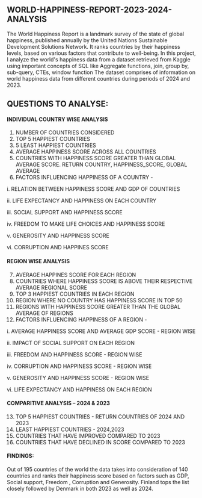 ## WORLD-HAPPINESS-REPORT-2023-2024-ANALYSIS
The World Happiness Report is a landmark survey of the state of global happiness, published annually by the United Nations Sustainable Development Solutions Network. It ranks countries by their happiness levels, based on various factors that contribute to well-being.
In this project, I analyze the world's happiness data from a dataset retrieved from Kaggle using important concepts of SQL like Aggregate functions, join, group by, sub-query, CTEs, window function
The dataset comprises of information on world happiness data from different countries during periods of 2024 and 2023. 

## QUESTIONS TO ANALYSE:

#### INDIVIDUAL COUNTRY WISE ANALYSIS
1.	NUMBER OF COUNTRIES CONSIDERED
2.	TOP 5 HAPPIEST COUNTRIES
3.	5 LEAST HAPPIEST COUNTRIES
4.	AVERAGE HAPPINESS SCORE ACROSS ALL COUNTRIES
5.	COUNTRIES WITH HAPPINESS SCORE GREATER THAN GLOBAL AVERAGE SCORE. RETURN COUNTRY, HAPPINESS_SCORE, GLOBAL AVERAGE
6.	FACTORS INFLUENCING HAPPINESS OF A COUNTRY -
   
   i.	RELATION BETWEEN HAPPINESS SCORE AND GDP OF COUNTRIES

   ii.	LIFE EXPECTANCY AND HAPPINESS ON EACH COUNTRY

   iii.	SOCIAL SUPPORT AND HAPPINESS SCORE

   iv.	FREEDOM TO MAKE LIFE CHOICES AND HAPPINESS SCORE

   v.	GENEROSITY AND HAPPINESS SCORE

   vi.	CORRUPTION AND HAPPINES SCORE

#### REGION WISE ANALYSIS
7.	AVERAGE HAPPINES SCORE FOR EACH REGION
8.	COUNTRIES WHERE HAPPINESS SCORE IS ABOVE THEIR RESPECTIVE AVERAGE REGIONAL SCORE
9.	TOP 3 HAPPIEST COUNTRIES IN EACH REGION
10.	REGION WHERE NO COUNTRY HAS HAPPINESS SCORE IN TOP 50
11.	REGIONS WITH HAPPINESS SCORE GREATER THAN THE GLOBAL AVERAGE OF REGIONS
12.	FACTORS INFLUENCING HAPPINESS OF A REGION -
    
   i.	AVERAGE HAPPINESS SCORE AND AVERAGE GDP SCORE - REGION WISE

   ii.	IMPACT OF SOCIAL SUPPORT ON EACH REGION

   iii.	FREEDOM AND HAPPINESS SCORE - REGION WISE

   iv.	CORRUPTION AND HAPPINESS SCORE - REGION WISE

   v.	GENEROSITY AND HAPPINESS SCORE - REGION WISE

   vi.	LIFE EXPECTANCY AND HAPPINESS ON EACH REGION

#### COMPARITIVE ANALYSIS – 2024 & 2023
13.	TOP 5 HAPPIEST COUNTRIES - RETURN COUNTRIES OF 2024 AND 2023
14.	LEAST HAPPIEST COUNTRIES - 2024,2023
15.	COUNTRIES THAT HAVE IMPROVED COMPARED TO 2023
16.	COUNTRIES THAT HAVE DECLINED IN SCORE COMPARED TO 2023

#### FINDINGS:
Out of 195 countries of the world the data takes into consideration of 140 countries and ranks their happiness score based on factors such as GDP, Social support, Freedom , Corruption and Generosity. Finland tops the list closely followed by Denmark in both 2023 as well as 2024. 

